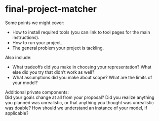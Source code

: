 # final-project-matcher

Some points we might cover:
- How to install required tools (you can link to tool pages for the main instructions).
- How to run your project.
- The general problem your project is tackling.

Also include:
- What tradeoffs did you make in choosing your representation? What else did you try that didn’t work as well?
- What assumptions did you make about scope? What are the limits of your model?

Additional private components:                                 
Did your goals change at all from your proposal? Did you realize anything you planned was unrealistic, or that anything you thought was unrealistic was doable?
How should we understand an instance of your model, if applicable?
